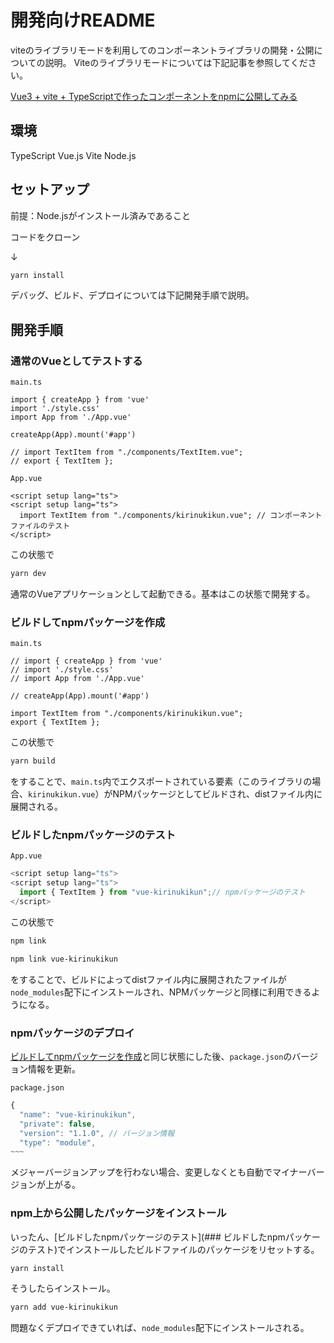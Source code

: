 # 開発向けREADME

viteのライブラリモードを利用してのコンポーネントライブラリの開発・公開についての説明。
Viteのライブラリモードについては下記記事を参照してください。

[Vue3 + vite + TypeScriptで作ったコンポーネントをnpmに公開してみる](https://qiita.com/Tukudanium/items/d429aca28619026c67a3>)

## 環境

TypeScript
Vue.js
Vite
Node.js

## セットアップ

前提：Node.jsがインストール済みであること

コードをクローン

↓

```bash
yarn install
```

デバッグ、ビルド、デプロイについては下記開発手順で説明。

## 開発手順

### 通常のVueとしてテストする

`main.ts`

```ts:
import { createApp } from 'vue'
import './style.css'
import App from './App.vue'

createApp(App).mount('#app')

// import TextItem from "./components/TextItem.vue";
// export { TextItem };
```

`App.vue`

```ts:
<script setup lang="ts">
<script setup lang="ts">
  import TextItem from "./components/kirinukikun.vue"; // コンポーネントファイルのテスト
</script>
```

この状態で

```bash
yarn dev
```

通常のVueアプリケーションとして起動できる。基本はこの状態で開発する。

### ビルドしてnpmパッケージを作成

`main.ts`

```ts:
// import { createApp } from 'vue'
// import './style.css'
// import App from './App.vue'

// createApp(App).mount('#app')

import TextItem from "./components/kirinukikun.vue";
export { TextItem };
```

この状態で

```bash
yarn build
```

をすることで、`main.ts`内でエクスポートされている要素（このライブラリの場合、`kirinukikun.vue`）がNPMパッケージとしてビルドされ、distファイル内に展開される。

### ビルドしたnpmパッケージのテスト

`App.vue`

```ts
<script setup lang="ts">
<script setup lang="ts">
  import { TextItem } from "vue-kirinukikun";// npmパッケージのテスト
</script>
```

この状態で

```bash
npm link
```

```bash
npm link vue-kirinukikun
```

をすることで、ビルドによってdistファイル内に展開されたファイルが `node_modules`配下にインストールされ、NPMパッケージと同様に利用できるようになる。

### npmパッケージのデプロイ

[ビルドしてnpmパッケージを作成](###ビルドしてnpmパッケージを作成)と同じ状態にした後、`package.json`のバージョン情報を更新。

`package.json`

```ts
{
  "name": "vue-kirinukikun",
  "private": false,
  "version": "1.1.0", // バージョン情報
  "type": "module",
~~~
```

メジャーバージョンアップを行わない場合、変更しなくとも自動でマイナーバージョンが上がる。

### npm上から公開したパッケージをインストール

いったん、[ビルドしたnpmパッケージのテスト](### ビルドしたnpmパッケージのテスト)でインストールしたビルドファイルのパッケージをリセットする。

```bash
yarn install
```

そうしたらインストール。

```bash
yarn add vue-kirinukikun
```

問題なくデプロイできていれば、`node_modules`配下にインストールされる。
